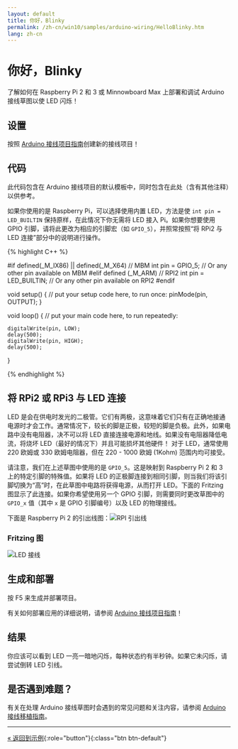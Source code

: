 ```yaml
---
layout: default
title: 你好，Blinky
permalink: /zh-cn/win10/samples/arduino-wiring/HelloBlinky.htm
lang: zh-cn
---
```


# 你好，Blinky
了解如何在 Raspberry Pi 2 和 3 或 Minnowboard Max 上部署和调试 Arduino 接线草图以使 LED 闪烁！

## 设置

按照 [Arduino 接线项目指南]({{site.baseurl}}/{{page.lang}}/win10/ArduinoWiringProjectGuide.htm)创建新的接线项目！

## 代码

此代码包含在 Arduino 接线项目的默认模板中，同时包含在此处（含有其他注释）以供参考。

如果你使用的是 Raspberry Pi，可以选择使用内置 LED，方法是使 `int pin = LED_BUILTIN` 保持原样，在此情况下你无需将 LED 接入 Pi。如果你想要使用 GPIO 引脚，请将此更改为相应的引脚宏（如 `GPIO_5`），并照常按照“将 RPi2 与 LED 连接”部分中的说明进行操作。

{% highlight C++ %}

#if defined(_M_IX86) || defined(_M_X64) // MBM
int pin = GPIO_5;       // Or any other pin available on MBM
#elif defined (_M_ARM) // RPI2
int pin = LED_BUILTIN;  // Or any other pin available on RPI2
#endif


void setup()
{
    // put your setup code here, to run once:
    pinMode(pin, OUTPUT);
}

void loop()
{
    // put your main code here, to run repeatedly:

    digitalWrite(pin, LOW);
    delay(500);
    digitalWrite(pin, HIGH);
    delay(500);
}


{% endhighlight %}


## 将 RPi2 或 RPi3 与 LED 连接

LED 是会在供电时发光的二极管。它们有两极，这意味着它们只有在正确地接通电源时才会工作。通常情况下，较长的脚是正极，较短的脚是负极。此外，如果电路中没有电阻器，决不可以将 LED 直接连接电源和地线。如果没有电阻器降低电流，将烧坏 LED（最好的情况下）并且可能损坏其他硬件！ 对于 LED，通常使用 220 欧姆或 330 欧姆电阻器，但在 220 - 1000 欧姆 \(1Kohm\) 范围内均可接受。

请注意，我们在上述草图中使用的是 `GPIO_5`。这是映射到 Raspberry Pi 2 和 3 上的特定引脚的特殊值。如果将 LED 的正极脚连接到相同引脚，则当我们将该引脚切换为“高”时，在此草图中电路将获得电源，从而打开 LED。下面的 Fritzing 图显示了此连接。如果你希望使用另一个 GPIO 引脚，则需要同时更改草图中的 `GPIO_x` 值（其中 `x` 是 GPIO 引脚编号）以及 LED 的物理接线。

下面是 Raspberry Pi 2 的引出线图：![RPI 引出线]({{site.baseurl}}/Resources/images/arduino_wiring/pi2_pinouts.png)

### Fritzing 图

![LED 接线]({{site.baseurl}}/Resources/images/arduino_wiring/led_fritz.png)

## 生成和部署
按 F5 来生成并部署项目。

有关如何部署应用的详细说明，请参阅 [Arduino 接线项目指南]({{site.baseurl}}/{{page.lang}}/win10/ArduinoWiringProjectGuide.htm)！

## 结果
你应该可以看到 LED 一亮一暗地闪烁，每种状态约有半秒钟。如果它未闪烁，请尝试倒转 LED 引线。

## 是否遇到难题？

有关在处理 Arduino 接线草图时会遇到的常见问题和关注内容，请参阅 [Arduino 接线移植指南]({{site.baseurl}}/{{page.lang}}/win10/ArduinoWiringPortingGuide.htm)。

---

[&laquo; 返回到示例]({{site.baseurl}}/{{page.lang}}/win10/StartCoding.htm){:role="button"}{:class="btn btn-default"}
